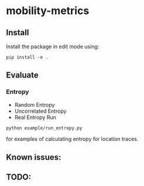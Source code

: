 # mobility-metrics

## Install

Install the package in edit mode using:
```
pip install -e .
```

## Evaluate

### Entropy
- Random Entropy
- Uncorrelated Entropy
- Real Entropy
Run 
```
python example/run_entropy.py
```
for examples of calculating entropy for location traces. 


## Known issues:


## TODO:

